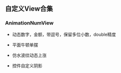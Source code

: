 ## 自定义View合集
### AnimationNumView
* 动态数字，金额，带逗号，保留多位小数，double精度



* 平面牛顿单摆




* 仿水波纹动态上涨



* 控件自定义阴影
